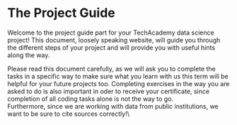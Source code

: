 # The Project Guide

Welcome to the project guide part for your TechAcademy data science project! This document, loosely speaking website, will guide you through the different steps of your project and will provide you with useful hints along the way.

Please read this document carefully, as we will ask you to complete the tasks in a specific way to make sure what you learn with us this term will be helpful for your future projects too. Completing exercises in the way you are asked to do is also important in oder to receive your certificate, since completion of all coding tasks alone is not the way to go.\
Furthermore, since we are working with data from public institutions, we want to be sure to cite sources correctly!\
